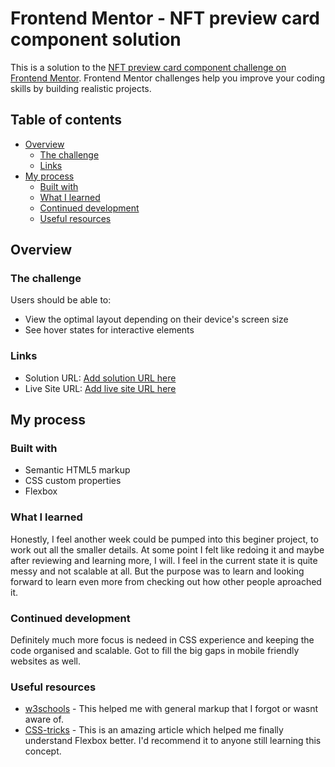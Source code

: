 # Frontend Mentor - NFT preview card component solution

This is a solution to the [NFT preview card component challenge on Frontend Mentor](https://www.frontendmentor.io/challenges/nft-preview-card-component-SbdUL_w0U). Frontend Mentor challenges help you improve your coding skills by building realistic projects. 

## Table of contents

- [Overview](#overview)
  - [The challenge](#the-challenge)
  - [Links](#links)
- [My process](#my-process)
  - [Built with](#built-with)
  - [What I learned](#what-i-learned)
  - [Continued development](#continued-development)
  - [Useful resources](#useful-resources)

## Overview

### The challenge

Users should be able to:

- View the optimal layout depending on their device's screen size
- See hover states for interactive elements

### Links

- Solution URL: [Add solution URL here](https://your-solution-url.com)
- Live Site URL: [Add live site URL here](https://your-live-site-url.com)

## My process

### Built with

- Semantic HTML5 markup
- CSS custom properties
- Flexbox

### What I learned

Honestly, I feel another week could be pumped into this beginer project, to work out all the smaller details. At some point I felt like redoing it and maybe after reviewing and learning more, I will. I feel in the current state it is quite messy and not scalable at all. But the purpose was to learn and looking forward to learn even more from checking out how other people aproached it.



### Continued development

Definitely much more focus is nedeed in CSS experience and keeping the code organised and scalable. Got to fill the big gaps in mobile friendly websites as well.

### Useful resources

- [w3schools](https://www.w3schools.com/) - This helped me with general markup that I forgot or wasnt aware of.
- [CSS-tricks](https://css-tricks.com/snippets/css/a-guide-to-flexbox/) - This is an amazing article which helped me finally understand Flexbox better. I'd recommend it to anyone still learning this concept.
